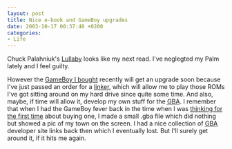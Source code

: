 ```yaml
---
layout: post
title: Nice e-book and GameBoy upgrades
date: 2003-10-17 00:37:40 +0200
categories:
- Life
---
```

Chuck Palahniuk's <a title="Palm Digital Media: Lullaby" href="http://www.palmdigitalmedia.com/book.cgi/0385504497">Lullaby</a> looks like my next read. I've neglegted my Palm lately and I feel guilty.

However the <a href="http://www.rusiczki.net/blog/archives/2003/10/08/advance_deal">GameBoy I bought</a> recently will get an upgrade soon because I've just passed an order for a <a href="http://www.linkerworld.com/catalog/product_info.php/products_id/36">linker</a>, which will allow me to play those ROMs I've got sitting around on my hard drive since quite some time. And also, maybe, if time will allow it, develop my own stuff for the <acronym title="GameBoy Advance">GBA</acronym>. I remember that when I had the GameBoy fever back in the time when I was <a href="http://www.rusiczki.net/blog/archives/2003/04/24/my_next_gadget">thinking for the first time</a> about buying one, I made a small .gba file which did nothing but showed a pic of my town on the screen. I had a nice collection of <acronym title="GameBoy Advance">GBA</acronym> developer site links back then which I eventually lost. But I'll surely get around it, if it hits me again.

